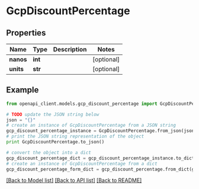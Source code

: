 # GcpDiscountPercentage


## Properties
Name | Type | Description | Notes
------------ | ------------- | ------------- | -------------
**nanos** | **int** |  | [optional] 
**units** | **str** |  | [optional] 

## Example

```python
from openapi_client.models.gcp_discount_percentage import GcpDiscountPercentage

# TODO update the JSON string below
json = "{}"
# create an instance of GcpDiscountPercentage from a JSON string
gcp_discount_percentage_instance = GcpDiscountPercentage.from_json(json)
# print the JSON string representation of the object
print GcpDiscountPercentage.to_json()

# convert the object into a dict
gcp_discount_percentage_dict = gcp_discount_percentage_instance.to_dict()
# create an instance of GcpDiscountPercentage from a dict
gcp_discount_percentage_form_dict = gcp_discount_percentage.from_dict(gcp_discount_percentage_dict)
```
[[Back to Model list]](../README.md#documentation-for-models) [[Back to API list]](../README.md#documentation-for-api-endpoints) [[Back to README]](../README.md)


